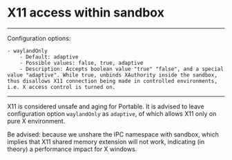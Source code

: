 # X11 access within sandbox

---

Configuration options:

	- waylandOnly
		- Default: adaptive
		- Possible values: false, true, adaptive
		- Description: Accepts boolean value "true" "false", and a special value "adaptive". While true, unbinds XAuthority inside the sandbox, thus disallows X11 connection being made in controlled environments, i.e. X access control is turned on.

---

X11 is considered unsafe and aging for Portable. It is advised to leave configuration option `waylandOnly` as `adaptive`, of which allows X11 only on pure X environment.

Be advised: because we unshare the IPC namespace with sandbox, which implies that X11 shared memory extension will not work, indicating (in theory) a performance impact for X windows.
